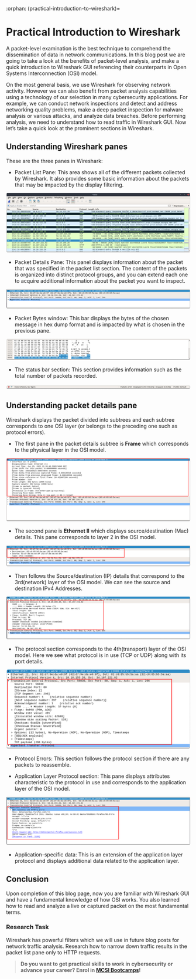 :orphan:
(practical-introduction-to-wireshark)=

# Practical Introduction to Wireshark

A packet-level examination is the best technique to comprehend the dissemination of data in network communications. In this blog post we are going to take a look at the benefits of packet-level analysis, and make a quick introduction to Wireshark GUI referencing their counterparts in Open Systems Interconnection (OSI) model.

On the most general basis, we use Wireshark for observing network activity. However we can also benefit from packet analysis capabilities using a technology of our selection in many cybersecurity applications. For example, we can conduct network inspections and detect and address networking quality problems, make a deep packet inspection for malware analysis or various attacks, and analyze data breaches. Before performing analysis, we need to understand how to read traffic in Wireshark GUI. Now let’s take a quick look at the prominent sections in Wireshark.

## Understanding Wireshark panes

These are the three panes in Wireshark:

- Packet List Pane: This area shows all of the different packets collected by Wireshark.
  It also provides some basic information about the packets that may be impacted by the display filtering.

![alt img](images/wireshark-33.png)

- Packet Details Pane: This panel displays information about the packet that was specified in the packet list section. The content of the packets is organized into distinct protocol groups, and you can extend each one to acquire additional information about the packet you want to inspect.

![alt img](images/wireshark-34.png)

- Packet Bytes window: This bar displays the bytes of the chosen message in hex dump format and is impacted by what is chosen in the previous pane.

![alt img](images/wireshark-35.png)

- The status bar section: This section provides information such as the total number of packets recorded.

![alt img](images/wireshark-36.png)

## Understanding packet details pane

Wireshark displays the packet divided into subtrees and each subtree corresponds to one OSI layer (or belongs to the preceding one such as protocol errors).

- The first pane in the packet details subtree is **Frame** which corresponds to the physical layer in the OSI model.

![alt img](images/wireshark-37.png)

- The second pane is **Ethernet II** which displays source/destination (Mac) details. This pane corresponds to layer 2 in the OSI model.

![alt img](images/wireshark-38.png)

- Then follows the Source/destination (IP) details that correspond to the 3rd(network) layer of the OSI model. We can see the source and destination IPv4 Addresses.

![alt img](images/wireshark-39.png)

- The protocol section corresponds to the 4th(transport) layer of the OSI model. Here we see what protocol is in use (TCP or UDP) along with its port details.

![alt img](images/wireshark-40.png)

- Protocol Errors: This section follows the protocol section if there are any packets to reassemble.

- Application Layer Protocol section: This pane displays attributes characteristic to the protocol in use and corresponds to the application layer of the OSI model.

![alt img](images/wireshark-41.png)

- Application-specific data: This is an extension of the application layer protocol and displays additional data related to the application layer.

## Conclusion

Upon completion of this blog page, now you are familiar with Wireshark GUI and have a fundamental knowledge of how OSI works. You also learned how to read and analyze a live or captured packet on the most fundamental terms.

### Research Task

Wireshark has powerful filters which we will use in future blog posts for network traffic analysis. Research how to narrow down traffic results in the packet list pane only to HTTP requests.

> **Do you want to get practical skills to work in cybersecurity or advance your career? Enrol in [MCSI Bootcamps](https://www.mosse-institute.com/bootcamps.html)!**
